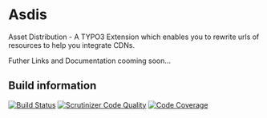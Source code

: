 # Asdis
Asset Distribution - A TYPO3 Extension which enables you to rewrite urls of resources to help you integrate CDNs.

Futher Links and Documentation cooming soon...

## Build information
[![Build Status](https://travis-ci.org/AOEpeople/asdis.svg?branch=master)](https://travis-ci.org/AOEpeople/asdis)
[![Scrutinizer Code Quality](https://scrutinizer-ci.com/g/AOEpeople/asdis/badges/quality-score.png?b=master)](https://scrutinizer-ci.com/g/AOEpeople/asdis/?branch=master)
[![Code Coverage](https://scrutinizer-ci.com/g/AOEpeople/asdis/badges/coverage.png?b=master)](https://scrutinizer-ci.com/g/AOEpeople/asdis/?branch=master)
